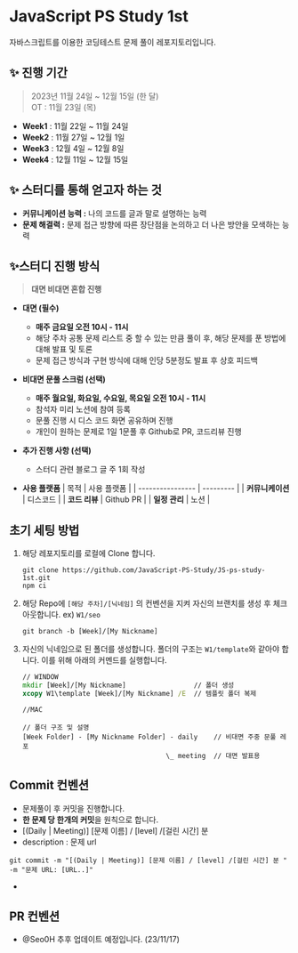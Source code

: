 # JavaScript PS Study 1st

자바스크립트를 이용한 코딩테스트 문제 풀이 레포지토리입니다.

## ✨ 진행 기간

> 2023년 11월 24일 ~ 12월 15일 (한 달) <br />
> OT : 11월 23일 (목)

- **Week1** : 11월 22일 ~ 11월 24일
- **Week2** : 11월 27일 ~ 12월 1일
- **Week3** : 12월 4일 ~ 12월 8일
- **Week4** : 12월 11일 ~ 12월 15일

## ✨ 스터디를 통해 얻고자 하는 것

- **커뮤니케이션 능력 :** 나의 코드를 글과 말로 설명하는 능력
- **문제 해결력 :** 문제 접근 방향에 따른 장단점을 논의하고 더 나은 방안을 모색하는 능력

## ✨스터디 진행 방식

> **대면 비대면 혼합 진행**

- **대면 (필수)**

  - **매주 금요일 오전 10시 - 11시**
  - 해당 주차 공통 문제 리스트 중 할 수 있는 만큼 풀이 후, 해당 문제를 푼 방법에 대해 발표 및 토론
  - 문제 접근 방식과 구현 방식에 대해 인당 5분정도 발표 후 상호 피드백

- **비대면 문풀 스크럼 (선택)**

  - **매주 월요일, 화요일, 수요일, 목요일 오전 10시 - 11시**
  - 참석자 미리 노션에 참여 등록
  - 문풀 진행 시 디스 코드 화면 공유하며 진행
  - 개인이 원하는 문제로 1일 1문풀 후 Github로 PR, 코드리뷰 진행

- **추가 진행 사항 (선택)**

  - 스터디 관련 블로그 글 주 1회 작성

- **사용 플랫폼**
  | 목적 | 사용 플랫폼 |
  | ---------------- | --------- |
  | **커뮤니케이션** | 디스코드 |
  | **코드 리뷰** | Github PR |
  | **일정 관리** | 노션 |

## 초기 세팅 방법

1. 해당 레포지토리를 로컬에 Clone 합니다.

   ```
   git clone https://github.com/JavaScript-PS-Study/JS-ps-study-1st.git
   npm ci
   ```

2. 해당 Repo에 `[해당 주차]/[닉네임]` 의 컨벤션을 지켜 자신의 브랜치를 생성 후 체크아웃합니다. ex) `W1/seo`

   ```
   git branch -b [Week]/[My Nickname]
   ```

3. 자신의 닉네임으로 된 폴더를 생성합니다. 폴더의 구조는 `W1/template`와 같아야 합니다. 이를 위해 아래의 커멘드를 실행합니다.

   ```cmd
   // WINDOW
   mkdir [Week]/[My Nickname]                 // 폴더 생성
   xcopy W1\template [Week]/[My Nickname] /E  // 템플릿 폴더 복제

   //MAC

   ```

   ```text
   // 폴더 구조 및 설명
   [Week Folder] - [My Nickname Folder] - daily    // 비대면 주중 문풀 레포
                                       \_ meeting  // 대면 발표용
   ```

## Commit 컨벤션

- 문제풀이 후 커밋을 진행합니다.
- **한 문제 당 한개의 커밋**을 원칙으로 합니다.
- [(Daily | Meeting)] [문제 이름] / [level] /[걸린 시간] 분
- description : 문제 url

```
git commit -m "[(Daily | Meeting)] [문제 이름] / [level] /[걸린 시간] 분 " -m "문제 URL: [URL..]"
```

-

## PR 컨벤션

- @Seo0H 추후 업데이트 예정입니다. (23/11/17)
